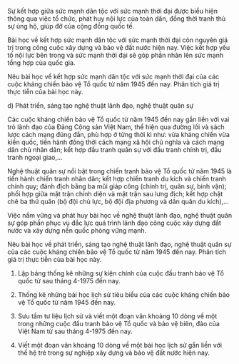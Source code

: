Sự kết hợp giữa sức mạnh dân tộc với sức mạnh thời đại được biểu hiện thông qua việc tổ chức, phát huy nội lực của toàn dân, đồng thời tranh thủ sự ủng hộ, giúp đỡ của cộng đồng quốc tế.

Bài học về kết hợp sức mạnh dân tộc với sức mạnh thời đại còn nguyên giá trị trong công cuộc xây dựng và bảo vệ đất nước hiện nay. Việc kết hợp yếu tố nội lực bên trong và sức mạnh thời đại sẽ góp phần nhân lên sức mạnh tổng hợp của quốc gia.

Nêu bài học về kết hợp sức mạnh dân tộc với sức mạnh thời đại của các cuộc kháng chiến bảo vệ Tổ quốc từ năm 1945 đến nay. Phân tích giá trị thực tiễn của bài học này.

d) Phát triển, sáng tạo nghệ thuật lãnh đạo, nghệ thuật quân sự

Các cuộc kháng chiến bảo vệ Tổ quốc từ năm 1945 đến nay gắn liền với vai trò lãnh đạo của Đảng Cộng sản Việt Nam, thể hiện qua đường lối và sách lược cách mạng đúng đắn, phù hợp ở từng thời kì như: vừa kháng chiến vừa kiến quốc, tiến hành đồng thời cách mạng xã hội chủ nghĩa và cách mạng dân chủ nhân dân; kết hợp đấu tranh quân sự với đấu tranh chính trị, đấu tranh ngoại giao,...

Nghệ thuật quân sự nổi bật trong chiến tranh bảo vệ Tổ quốc từ năm 1945 là tiến hành chiến tranh nhân dân; kết hợp chiến tranh du kích và chiến tranh chính quy; đánh địch bằng ba mũi giáp công (chính trị, quân sự, binh vận); phối hợp giữa mặt trận chính diện và mặt trận sau lưng địch; kết hợp chặt chẽ ba thứ quân (bộ đội chủ lực, bộ đội địa phương và dân quân du kích),...

Việc nắm vững và phát huy bài học về nghệ thuật lãnh đạo, nghệ thuật quân sự góp phần phục vụ đắc lực quá trình lãnh đạo công cuộc xây dựng đất nước và xây dựng nền quốc phòng vững mạnh.

Nêu bài học về phát triển, sáng tạo nghệ thuật lãnh đạo, nghệ thuật quân sự của các cuộc kháng chiến bảo vệ Tổ quốc từ năm 1945 đến nay. Phân tích giá trị thực tiễn của bài học này.

1. Lập bảng thống kê những sự kiện chính của cuộc đấu tranh bảo vệ Tổ quốc từ sau tháng 4-1975 đến nay.

2. Thống kê những bài học lịch sử tiêu biểu của các cuộc kháng chiến bảo vệ Tổ quốc từ năm 1945 đến nay.

3. Sưu tầm tư liệu lịch sử và viết một đoạn văn khoảng 10 dòng về một trong những cuộc đấu tranh bảo vệ Tổ quốc và bảo vệ biên, đảo của Việt Nam từ sau tháng 4-1975 đến nay.

4. Viết một đoạn văn khoảng 10 dòng về một bài học lịch sử gắn liền với thế hệ trẻ trong sự nghiệp xây dựng và bảo vệ đất nước hiện nay.